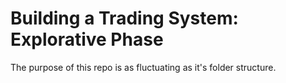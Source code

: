 # Building a Trading System: Explorative Phase

The purpose of this repo is as fluctuating as it's folder structure.